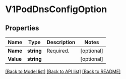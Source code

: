 # V1PodDnsConfigOption

## Properties
Name | Type | Description | Notes
------------ | ------------- | ------------- | -------------
**Name** | **string** | Required. | [optional] 
**Value** | **string** |  | [optional] 

[[Back to Model list]](../README.md#documentation-for-models) [[Back to API list]](../README.md#documentation-for-api-endpoints) [[Back to README]](../README.md)


